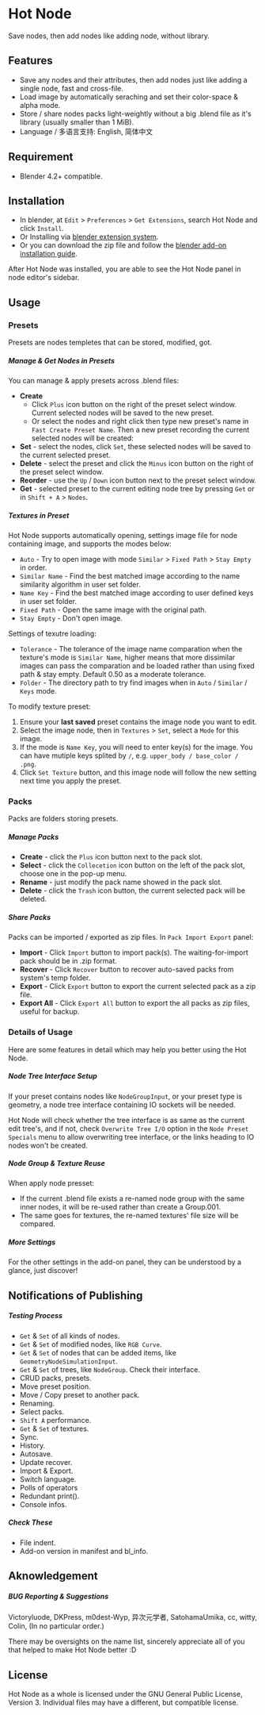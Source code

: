 Hot Node
========

Save nodes, then add nodes like adding node, without library.


Features
--------

- Save any nodes and their attributes, then add nodes just like adding a single node, fast and cross-file.
- Load image by automatically seraching and set their color-space & alpha mode.
- Store / share nodes packs light-weightly without a big .blend file as it's library (usually smaller than 1 MiB).
- Language / 多语言支持: English, 简体中文


Requirement
--------

- Blender 4.2+ compatible.


Installation
--------

- In blender, at `Edit` > `Preferences` > `Get Extensions`, search Hot Node and click `Install`.
- Or Installing via [blender extension system](https://extensions.blender.org/about/).
- Or you can download the zip file and follow the [blender add-on installation guide](https://docs.blender.org/manual/en/4.2/extensions/addons.html).

After Hot Node was installed, you are able to see the Hot Node panel in node editor's sidebar.


Usage
--------

### Presets
Presets are nodes templetes that can be stored, modified, got.

##### Manage & Get Nodes in Presets
You can manage & apply presets across .blend files:
- **Create**
    - Click `Plus` icon button on the right of the preset select window. Current selected nodes will be saved to the new preset.
    - Or select the nodes and right click then type new preset's name in `Fast Create Preset Name`.
    Then a new preset recording the current selected nodes will be created:
- **Set** - select the nodes, click `Set`, these selected nodes will be saved to the current selected preset.
- **Delete** - select the preset and click the `Minus` icon button on the right of the preset select window.
- **Reorder** - use the `Up` / `Down` icon button next to the preset select window.
- **Get** - selected preset to the current editing node tree by pressing `Get` or in `Shift + A` > `Nodes`.

##### Textures in Preset
Hot Node supports automatically opening, settings image file for node containing image, and supports the modes below:
- `Auto` - Try to open image with mode `Similar` > `Fixed Path` > `Stay Empty` in order.
- `Similar Name` - Find the best matched image according to the name similarity algorithm in user set folder.
- `Name Key` - Find the best matched image according to user defined keys in user set folder.
- `Fixed Path` - Open the same image with the original path.
- `Stay Empty` - Don't open image.

Settings of texutre loading:
- `Tolerance` - The tolerance of the image name comparation when the texture's mode is `Similar Name`, higher means that more dissimilar images can pass the comparation and be loaded rather than using fixed path & stay empty. Default 0.50 as a moderate tolerance.
- `Folder` - The directory path to try find images when in `Auto` / `Similar` / `Keys` mode.

To modify texture preset:
1. Ensure your **last saved** preset contains the image node you want to edit.
2. Select the image node, then in `Textures` > `Set`, select a `Mode` for this image.
3. If the mode is `Name Key`, you will need to enter key(s) for the image. You can have mutiple keys splited by `/`, e.g. `upper_body / base_color / .png`.
4. Click `Set Texture` button, and this image node will follow the new setting next time you apply the preset.


### Packs
Packs are folders storing presets.

##### Manage Packs
- **Create** - click the `Plus` icon button next to the pack slot.
- **Select** - click the `Collecetion` icon button on the left of the pack slot, choose one in the pop-up menu.
- **Rename** - just modify the pack name showed in the pack slot.
- **Delete** - click the `Trash` icon button, the current selected pack will be deleted.

##### Share Packs
Packs can be imported / exported as zip files. In `Pack Import Export` panel:
- **Import** - Click `Import` button to import pack(s). The waiting-for-import pack should be in .zip format.
- **Recover** - Click `Recover` button to recover auto-saved packs from system's temp folder.
- **Export** - Click `Export` button to export the current selected pack as a zip file.
- **Export All** - Click `Export All` button to export the all packs as zip files, useful for backup.


### Details of Usage
Here are some features in detail which may help you better using the Hot Node.

##### Node Tree Interface Setup
If your preset contains nodes like `NodeGroupInput`, or your preset type is geometry, a node tree interface containing IO sockets will be needed. 

Hot Node will check whether the tree interface is as same as the current edit tree's, and if not, check `Overwrite Tree I/O` option in the `Node Preset Specials` menu to allow overwriting tree interface, or the links heading to IO nodes won't be created.

##### Node Group & Texture Reuse
When apply node presset:
- If the current .blend file exists a re-named node group with the same inner nodes, it will be re-used rather than create a Group.001.
- The same goes for textures, the re-named textures' file size will be compared.

##### More Settings
For the other settings in the add-on panel, they can be understood by a glance, just discover!


Notifications of Publishing
--------
##### Testing Process
- `Get` & `Set` of all kinds of nodes.
- `Get` & `Set` of modified nodes, like `RGB Curve`.
- `Get` & `Set` of nodes that can be added items, like `GeometryNodeSimulationInput`.
- `Get` & `Set` of trees, like `NodeGroup`. Check their interface.
- CRUD packs, presets.
- Move preset position.
- Move / Copy preset to another pack.
- Renaming.
- Select packs.
- `Shift A` performance.
- `Get` & `Set` of textures.
- Sync.
- History.
- Autosave.
- Update recover.
- Import & Export.
- Switch language.
- Polls of operators
- Redundant print().
- Console infos.

##### Check These
- File indent.
- Add-on version in manifest and bl_info.


Aknowledgement
--------

##### BUG Reporting & Suggestions
Victoryluode, DKPress, m0dest-Wyp, 异次元学者, SatohamaUmika, cc, witty, Colin,
(In no particular order.)

There may be oversights on the name list, sincerely appreciate all of you that helped to make Hot Node better :D


License
--------

Hot Node as a whole is licensed under the GNU General Public License, Version 3.
Individual files may have a different, but compatible license.